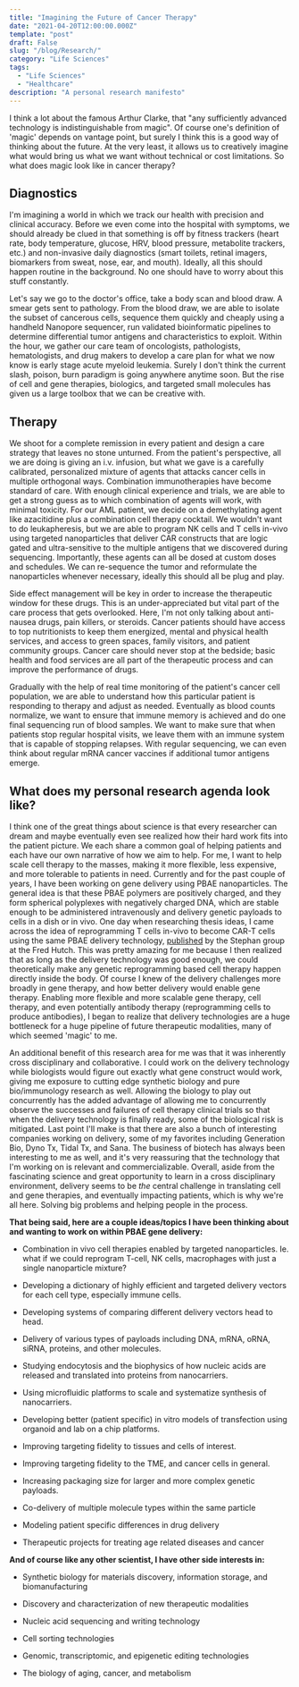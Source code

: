 ```yaml
---
title: "Imagining the Future of Cancer Therapy"
date: "2021-04-20T12:00:00.000Z"
template: "post"
draft: False
slug: "/blog/Research/"
category: "Life Sciences"
tags:
  - "Life Sciences"
  - "Healthcare"
description: "A personal research manifesto"
---
```


I think a lot about the famous Arthur Clarke, that "any sufficiently advanced technology is indistinguishable from magic". Of course one's definition of 'magic' depends on vantage point, but surely I think this is a good way of thinking about the future. At the very least, it allows us to creatively imagine what would bring us what we want without technical or cost limitations. So what does magic look like in cancer therapy?

## Diagnostics

I'm imagining a world in which we track our health with precision and clinical accuracy. Before we even come into the hospital with symptoms, we should already be clued in that something is off by fitness trackers (heart rate, body temperature, glucose, HRV, blood pressure, metabolite trackers, etc.) and non-invasive daily diagnostics (smart toilets, retinal imagers, biomarkers from sweat, nose, ear, and mouth). Ideally, all this should happen routine in the background. No one should have to worry about this stuff constantly.

Let's say we go to the doctor's office, take a body scan and blood draw. A smear gets sent to pathology. From the blood draw, we are able to isolate the subset of cancerous cells, sequence them quickly and cheaply using a handheld Nanopore sequencer, run validated bioinformatic pipelines to determine differential tumor antigens and characteristics to exploit. Within the hour, we gather our care team of oncologists, pathologists, hematologists, and drug makers to develop a care plan for what we now know is early stage acute myeloid leukemia. Surely I don't think the current slash, poison, burn paradigm is going anywhere anytime soon. But the rise of cell and gene therapies, biologics, and targeted small molecules has given us a large toolbox that we can be creative with.

## Therapy

We shoot for a complete remission in every patient and design a care strategy that leaves no stone unturned. From the patient's perspective, all we are doing is giving an i.v. infusion, but what we gave is a carefully calibrated, personalized mixture of agents that attacks cancer cells in multiple orthogonal ways. Combination immunotherapies have become standard of care. With enough clinical experience and trials, we are able to get a strong guess as to which combination of agents will work, with minimal toxicity. For our AML patient, we decide on a demethylating agent like azacitidine plus a combination cell therapy cocktail. We wouldn't want to do leukapheresis, but we are able to program NK cells and T cells in-vivo using targeted nanoparticles that deliver CAR constructs that are logic gated and ultra-sensitive to the multiple antigens that we discovered during sequencing. Importantly, these agents can all be dosed at custom doses and schedules. We can re-sequence the tumor and reformulate the nanoparticles whenever necessary, ideally this should all be plug and play.

Side effect management will be key in order to increase the therapeutic window for these drugs. This is an under-appreciated but vital part of the care process that gets overlooked. Here, I'm not only talking about anti-nausea drugs, pain killers, or steroids. Cancer patients should have access to top nutritionists to keep them energized, mental and physical health services, and access to green spaces, family visitors, and patient community groups. Cancer care should never stop at the bedside; basic health and food services are all part of the therapeutic process and can improve the performance of drugs.

Gradually with the help of real time monitoring of the patient's cancer cell population, we are able to understand how this particular patient is responding to therapy and adjust as needed. Eventually as blood counts normalize, we want to ensure that immune memory is achieved and do one final sequencing run of blood samples. We want to make sure that when patients stop regular hospital visits, we leave them with an immune system that is capable of stopping relapses. With regular sequencing, we can even think about regular mRNA cancer vaccines if additional tumor antigens emerge.

## What does my personal research agenda look like?

I think one of the great things about science is that every researcher can dream and maybe eventually even see realized how their hard work fits into the patient picture. We each share a common goal of helping patients and each have our own narrative of how we aim to help. For me, I want to help scale cell therapy to the masses, making it more flexible, less expensive, and more tolerable to patients in need. Currently and for the past couple of years, I have been working on gene delivery using PBAE nanoparticles. The general idea is that these PBAE polymers are positively charged, and they form spherical polyplexes with negatively charged DNA, which are stable enough to be administered intravenously and delivery genetic payloads to cells in a dish or in vivo. One day when researching thesis ideas, I came across the idea of reprogramming T cells in-vivo to become CAR-T cells using the same PBAE delivery technology, [published](https://www.nature.com/articles/nnano.2017.57) by the Stephan group at the Fred Hutch. This was pretty amazing for me because I then realized that as long as the delivery technology was good enough, we could theoretically make any genetic reprogramming based cell therapy happen directly inside the body. Of course I knew of the delivery challenges more broadly in gene therapy, and how better delivery would enable gene therapy. Enabling more flexible and more scalable gene therapy, cell therapy, and even potentially antibody therapy (reprogramming cells to produce antibodies), I began to realize that delivery technologies are a huge bottleneck for a huge pipeline of future therapeutic modalities, many of which seemed 'magic' to me.

An additional benefit of this research area for me was that it was inherently cross disciplinary and collaborative. I could work on the delivery technology while biologists would figure out exactly what gene construct would work, giving me exposure to cutting edge synthetic biology and pure bio/immunology research as well. Allowing the biology to play out concurrently has the added advantage of allowing me to concurrently observe the successes and failures of cell therapy clinical trials so that when the delivery technology is finally ready, some of the biological risk is mitigated. Last point I'll make is that there are also a bunch of interesting companies working on delivery, some of my favorites including Generation Bio, Dyno Tx, Tidal Tx, and Sana. The business of biotech has always been interesting to me as well, and it's very reassuring that the technology that I'm working on is relevant and commercializable. Overall, aside from the fascinating science and great opportunity to learn in a cross disciplinary environment, delivery seems to be _the_ central challenge in translating cell and gene therapies, and eventually impacting patients, which is why we're all here. Solving big problems and helping people in the process.

__That being said, here are a couple ideas/topics I have been thinking about and wanting to work on within PBAE gene delivery:__

* Combination in vivo cell therapies enabled by targeted nanoparticles. Ie. what if we could reprogram T-cell, NK cells, macrophages with just a single nanoparticle mixture?

* Developing a dictionary of highly efficient and targeted delivery vectors for each cell type, especially immune cells.

* Developing systems of comparing different delivery vectors head to head.

* Delivery of various types of payloads including DNA, mRNA, oRNA, siRNA, proteins, and other molecules.

* Studying endocytosis and the biophysics of how nucleic acids are released and translated into proteins from nanocarriers.

* Using microfluidic platforms to scale and systematize synthesis of nanocarriers.

* Developing better (patient specific) in vitro models of transfection using organoid and lab on a chip platforms.

* Improving targeting fidelity to tissues and cells of interest.

* Improving targeting fidelity to the TME, and cancer cells in general.

* Increasing packaging size for larger and more complex genetic payloads.

* Co-delivery of multiple molecule types within the same particle

* Modeling patient specific differences in drug delivery

* Therapeutic projects for treating age related diseases and cancer

__And of course like any other scientist, I have other side interests in:__

* Synthetic biology for materials discovery, information storage, and biomanufacturing

* Discovery and characterization of new therapeutic modalities

* Nucleic acid sequencing and writing technology

* Cell sorting technologies

* Genomic, transcriptomic, and epigenetic editing technologies

* The biology of aging, cancer, and metabolism
